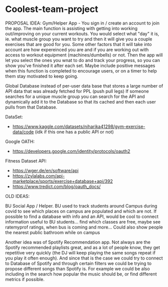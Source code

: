 # Coolest-team-project
PROPOSAL IDEA:
Gym/Helper App - You sign in / create an account to join the app. The main function is assisting with getting into working out/improving on your current workouts. You would select what "day" it is, ie. what muscle group you want to try and then it will give you a couple exercises that are good for you. Some other factors that it will take into account are how expereinced you are and if you are working out with access to workout equipment (machines/dumbells) or not. Then the app will let you select the ones you wnat to do and track your progress, so you can show you've finished it after each set. Maybe include positive messages when this function is completed to encourage users, or on a timer to help them stay motivated to keep going. 

Global Database instead of per-user data base that stores a large number of API data that was already fetched for PPL (push pull legs)
If someone searches for a unique muscle group you can search for the API and dynamically add it to the Database so that its cached and then each user pulls from that Database.


DataSet: 
- https://www.kaggle.com/datasets/niharika41298/gym-exercise-data/code  (idk if this one has a public API or not) 

Google OATH:
- https://developers.google.com/identity/protocols/oauth2

Fitness Dataset API:
- https://wger.de/en/software/api
- https://zylalabs.com/api-marketplace/sports/exercise+database+api/392
- https://www.tredict.com/blog/oauth_docs/



OLD IDEAS:

BU Social App / Helper. BU used to track students around Campus during covid to see which places on campus are populated and which are not. If possible to find a database with info and an API, would be cool to connect information useful to BU students… find which classes are free, maybe see ratemyprof ratings, when bus is coming and more… Could also show people the nearest public bathroom while on campus

Another idea was of Spotify Recommendation app. Not always are the Spotify recommended playlists great, and as a lot of people know, they get repetitive very quickly (the DJ will keep playing the same songs repeat if you play it often enough). And since that is the case we could try to connect to Database of Spotify and through certain filters we could be trying to propose different songs than Spotify is. For example we could be also including in the search how popular the music should be, or find different metrics if possible.
